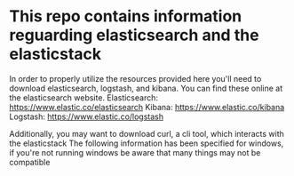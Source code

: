 # This repo contains information reguarding elasticsearch and the elasticstack
In order to properly utilize the resources provided here you'll need to download elasticsearch, logstash, and kibana.
You can find these online at the elasticsearch website. 
Elasticsearch: https://www.elastic.co/elasticsearch
Kibana: https://www.elastic.co/kibana
Logstash: https://www.elastic.co/logstash

Additionally, you may want to download curl, a cli tool, which interacts with the elasticstack
The following information has been specified for windows, if you're not running windows be aware that many things may not be compatible

